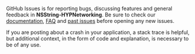 GitHub Issues is for reporting bugs, discussing features and general feedback in **NSString-HYPNetworking**. Be sure to check our [documentation](http://cocoadocs.org/docsets/NSString-HYPNetworking), [FAQ](https://github.com/3lvis/NSString-HYPNetworking/wiki/FAQ) and [past issues](https://github.com/3lvis/NSString-HYPNetworking/issues?state=closed) before opening any new issues.

If you are posting about a crash in your application, a stack trace is helpful, but additional context, in the form of code and explanation, is necessary to be of any use.
